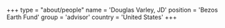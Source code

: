 +++
type = "about/people"
name = 'Douglas Varley, JD'
position = 'Bezos Earth Fund'
group = 'advisor'
country = 'United States'
+++
